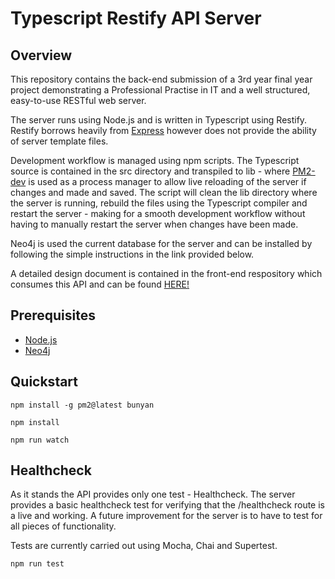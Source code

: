 # Typescript Restify API Server

## Overview

This repository contains the back-end submission of a 3rd year final year project demonstrating a Professional Practise in IT and a well structured, easy-to-use RESTful web server.

The server runs using Node.js and is written in Typescript using Restify. Restify borrows heavily from [Express](https://expressjs.com/) however does not provide the ability of server template files.

Development workflow is managed using npm scripts. The Typescript source is contained in the src directory and transpiled to lib - where [PM2-dev](http://pm2.keymetrics.io/docs/usage/pm2-development/) is used as a process manager to allow live reloading of the server if changes and made and saved. The script will clean the lib directory where the server is running, rebuild the files using the Typescript compiler and restart the server - making for a smooth development workflow without having to manually restart the server when changes have been made.

Neo4j is used the current database for the server and can be installed by following the simple instructions in the link provided below.

A detailed design document is contained in the front-end respository which consumes this API and can be found [HERE!](https://github.com/damiannolan/angular2-webapp/tree/master/design)

## Prerequisites

- [Node.js](https://nodejs.org/en/)
- [Neo4j](https://neo4j.com/download/)

## Quickstart

    npm install -g pm2@latest bunyan

    npm install

    npm run watch

## Healthcheck

As it stands the API provides only one test - Healthcheck. The server provides a basic healthcheck test for verifying that the /healthcheck route is a live and working. A future improvement for the server is to have to test for all pieces of functionality.

Tests are currently carried out using Mocha, Chai and Supertest.

    npm run test

